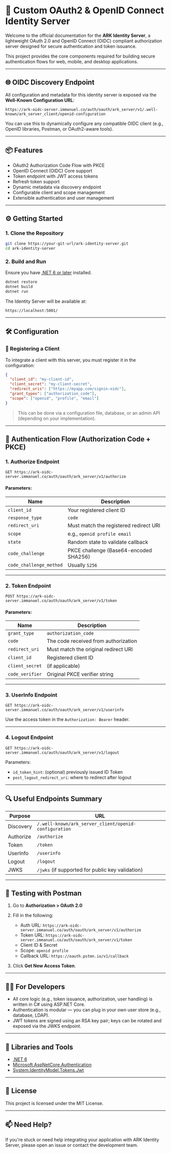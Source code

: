 # 🚀 Custom OAuth2 & OpenID Connect Identity Server

Welcome to the official documentation for the **ARK Identity Server**, a lightweight OAuth 2.0 and OpenID Connect (OIDC) compliant authorization server designed for secure authentication and token issuance.

This project provides the core components required for building secure authentication flows for web, mobile, and desktop applications.

---

## 🌐 OIDC Discovery Endpoint

All configuration and metadata for this identity server is exposed via the **Well-Known Configuration URL**:

```
https://ark-oidc-server.immanuel.co/auth/oauth/ark_server/v1/.well-known/ark_server_client/openid-configuration
```

You can use this to dynamically configure any compatible OIDC client (e.g., OpenID libraries, Postman, or OAuth2-aware tools).

---

## 📦 Features

- OAuth2 Authorization Code Flow with PKCE
- OpenID Connect (OIDC) Core support
- Token endpoint with JWT access tokens
- Refresh token support
- Dynamic metadata via discovery endpoint
- Configurable client and scope management
- Extensible authentication and user management

---

## ⚙️ Getting Started

### 1. Clone the Repository

```bash
git clone https://your-git-url/ark-identity-server.git
cd ark-identity-server
```

### 2. Build and Run

Ensure you have [.NET 6 or later](https://dotnet.microsoft.com/en-us/download) installed.

```bash
dotnet restore
dotnet build
dotnet run
```

The Identity Server will be available at:

```
https://localhost:5001/
```

---

## 🛠️ Configuration

### 🔑 Registering a Client

To integrate a client with this server, you must register it in the configuration:

```json
{
  "client_id": "my-client-id",
  "client_secret": "my-client-secret",
  "redirect_uris": ["https://myapp.com/signin-oidc"],
  "grant_types": ["authorization_code"],
  "scope": ["openid", "profile", "email"]
}
```

> This can be done via a configuration file, database, or an admin API (depending on your implementation).

---

## 🔐 Authentication Flow (Authorization Code + PKCE)

### 1. Authorize Endpoint

```
GET https://ark-oidc-server.immanuel.co/auth/oauth/ark_server/v1/authorize
```

#### Parameters:

| Name            | Description                              |
|-----------------|------------------------------------------|
| `client_id`     | Your registered client ID                |
| `response_type` | `code`                                   |
| `redirect_uri`  | Must match the registered redirect URI   |
| `scope`         | e.g., `openid profile email`             |
| `state`         | Random state to validate callback        |
| `code_challenge`| PKCE challenge (Base64-encoded SHA256)   |
| `code_challenge_method` | Usually `S256`                   |

---

### 2. Token Endpoint

```
POST https://ark-oidc-server.immanuel.co/auth/oauth/ark_server/v1/token
```

#### Parameters:

| Name             | Description                          |
|------------------|--------------------------------------|
| `grant_type`     | `authorization_code`                 |
| `code`           | The code received from authorization |
| `redirect_uri`   | Must match the original redirect URI |
| `client_id`      | Registered client ID                 |
| `client_secret`  | (if applicable)                      |
| `code_verifier`  | Original PKCE verifier string        |

---

### 3. UserInfo Endpoint

```
GET https://ark-oidc-server.immanuel.co/auth/oauth/ark_server/v1/userinfo
```

Use the access token in the `Authorization: Bearer` header.

---

### 4. Logout Endpoint

```
GET https://ark-oidc-server.immanuel.co/auth/oauth/ark_server/v1/logout
```

Parameters:

- `id_token_hint`: (optional) previously issued ID Token
- `post_logout_redirect_uri`: where to redirect after logout

---

## 🔍 Useful Endpoints Summary

| Purpose         | URL                                                                 |
|----------------|----------------------------------------------------------------------|
| Discovery       | `/.well-known/ark_server_client/openid-configuration`              |
| Authorize       | `/authorize`                                                        |
| Token           | `/token`                                                            |
| UserInfo        | `/userinfo`                                                         |
| Logout          | `/logout`                                                           |
| JWKS            | `/jwks` (if supported for public key validation)                   |

---

## 🧪 Testing with Postman

1. Go to **Authorization > OAuth 2.0**
2. Fill in the following:
   - Auth URL: `https://ark-oidc-server.immanuel.co/auth/oauth/ark_server/v1/authorize`
   - Token URL: `https://ark-oidc-server.immanuel.co/auth/oauth/ark_server/v1/token`
   - Client ID & Secret
   - Scope: `openid profile`
   - Callback URL: `https://oauth.pstmn.io/v1/callback`

3. Click **Get New Access Token**.

---

## 👨‍💻 For Developers

- All core logic (e.g., token issuance, authorization, user handling) is written in C# using ASP.NET Core.
- Authentication is modular — you can plug in your own user store (e.g., database, LDAP).
- JWT tokens are signed using an RSA key pair; keys can be rotated and exposed via the JWKS endpoint.

---

## 🧰 Libraries and Tools

- [.NET 6](https://dotnet.microsoft.com/en-us/)
- [Microsoft.AspNetCore.Authentication](https://docs.microsoft.com/en-us/aspnet/core/security/authentication/)
- [System.IdentityModel.Tokens.Jwt](https://www.nuget.org/packages/System.IdentityModel.Tokens.Jwt)

---

## 📝 License

This project is licensed under the MIT License.

---

## 📫 Need Help?

If you're stuck or need help integrating your application with ARK Identity Server, please open an issue or contact the development team.
